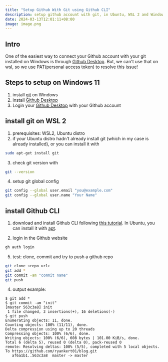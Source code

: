 ```yaml
---
title: "Setup Github With Git using Github CLI"
description: setup github account with git, in Ubuntu, WSL 2 and Windows 11, using Github CLI
date: 2024-03-13T12:01:11+08:00
image: image.png
---
```


## Intro

One of the easiest way to connect your Github account with your git installed on Windows is through [Github Desktop](https://desktop.github.com/). But, we can't use that on wsl, so we use PAT(personal access token) to resolve this issue!

## Steps to setup on Windows 11

1. install [git](https://git-scm.com/downloads) on Windows
2. install [Github Desktop](https://desktop.github.com/)
3. Login your [Github Desktop](https://desktop.github.com/) with your Github account

## install git on WSL 2

1. prerequisites: WSL2, Ubuntu distro
2. if your Ubuntu distro hadn't already install git (which in my case is already installed), or you can install it with 
```bash
sudo apt-get install git
```
3. check git version with
```bash
git --version
```
4. setup git global config
```bash
git config --global user.email "you@example.com"
git config --global user.name "Your Name"
```

## install Github CLI

1. download and install Github CLI following [this tutorial](https://docs.github.com/en/get-started/getting-started-with-git/caching-your-github-credentials-in-git#github-cli). In Ubuntu, you can install it with [apt](https://github.com/cli/cli/blob/trunk/docs/install_linux.md#debian-ubuntu-linux-raspberry-pi-os-apt).

2. login in the Github website

```bash
gh auth login
```

5. test: clone, commit and try to push a github repo

```bash
git clone <repo url>
git add *
git commit -am "commit name"
git push
```
4. output example:
```
$ git add *
$ git commit -am "init"
[master 563c3a8] init
 1 file changed, 3 insertions(+), 16 deletions(-)
$ git push
Enumerating objects: 11, done.
Counting objects: 100% (11/11), done.
Delta compression using up to 20 threads
Compressing objects: 100% (6/6), done.
Writing objects: 100% (6/6), 608 bytes | 101.00 KiB/s, done.
Total 6 (delta 5), reused 0 (delta 0), pack-reused 0
remote: Resolving deltas: 100% (5/5), completed with 5 local objects.
To https://github.com/ryankert01/blog.git
   af6a1b1..563c3a8  master -> master
```
